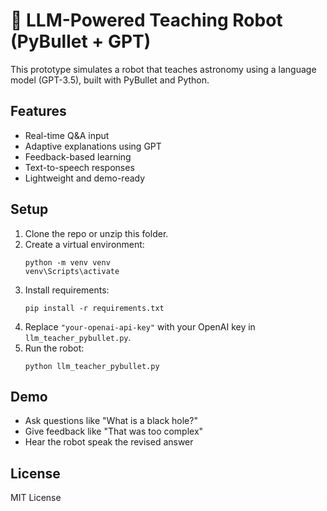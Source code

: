 # 🤖 LLM-Powered Teaching Robot (PyBullet + GPT)

This prototype simulates a robot that teaches astronomy using a language model (GPT-3.5), built with PyBullet and Python.

## Features
- Real-time Q&A input
- Adaptive explanations using GPT
- Feedback-based learning
- Text-to-speech responses
- Lightweight and demo-ready

## Setup
1. Clone the repo or unzip this folder.
2. Create a virtual environment:
   ```
   python -m venv venv
   venv\Scripts\activate
   ```
3. Install requirements:
   ```
   pip install -r requirements.txt
   ```
4. Replace `"your-openai-api-key"` with your OpenAI key in `llm_teacher_pybullet.py`.
5. Run the robot:
   ```
   python llm_teacher_pybullet.py
   ```

## Demo
- Ask questions like "What is a black hole?"
- Give feedback like "That was too complex"
- Hear the robot speak the revised answer

## License
MIT License
